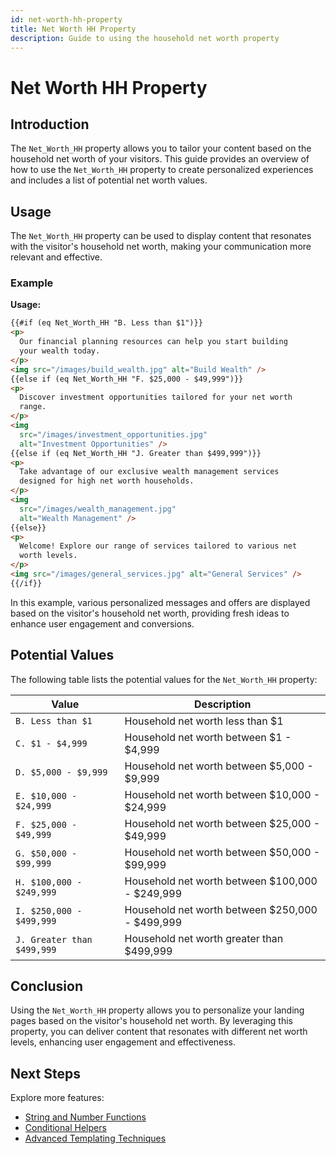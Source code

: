```yaml
---
id: net-worth-hh-property
title: Net Worth HH Property
description: Guide to using the household net worth property
---
```


# Net Worth HH Property

## Introduction

The `Net_Worth_HH` property allows you to tailor your content based on the household net worth of your visitors. This guide provides an overview of how to use the `Net_Worth_HH` property to create personalized experiences and includes a list of potential net worth values.

## Usage

The `Net_Worth_HH` property can be used to display content that resonates with the visitor's household net worth, making your communication more relevant and effective.

### Example

**Usage:**

```html
{{#if (eq Net_Worth_HH "B. Less than $1")}}
<p>
  Our financial planning resources can help you start building
  your wealth today.
</p>
<img src="/images/build_wealth.jpg" alt="Build Wealth" />
{{else if (eq Net_Worth_HH "F. $25,000 - $49,999")}}
<p>
  Discover investment opportunities tailored for your net worth
  range.
</p>
<img
  src="/images/investment_opportunities.jpg"
  alt="Investment Opportunities" />
{{else if (eq Net_Worth_HH "J. Greater than $499,999")}}
<p>
  Take advantage of our exclusive wealth management services
  designed for high net worth households.
</p>
<img
  src="/images/wealth_management.jpg"
  alt="Wealth Management" />
{{else}}
<p>
  Welcome! Explore our range of services tailored to various net
  worth levels.
</p>
<img src="/images/general_services.jpg" alt="General Services" />
{{/if}}
```

In this example, various personalized messages and offers are displayed based on the visitor's household net worth, providing fresh ideas to enhance user engagement and conversions.

## Potential Values

The following table lists the potential values for the `Net_Worth_HH` property:

| Value                      | Description                                     |
| -------------------------- | ----------------------------------------------- |
| `B. Less than $1`          | Household net worth less than $1                |
| `C. $1 - $4,999`           | Household net worth between $1 - $4,999         |
| `D. $5,000 - $9,999`       | Household net worth between $5,000 - $9,999     |
| `E. $10,000 - $24,999`     | Household net worth between $10,000 - $24,999   |
| `F. $25,000 - $49,999`     | Household net worth between $25,000 - $49,999   |
| `G. $50,000 - $99,999`     | Household net worth between $50,000 - $99,999   |
| `H. $100,000 - $249,999`   | Household net worth between $100,000 - $249,999 |
| `I. $250,000 - $499,999`   | Household net worth between $250,000 - $499,999 |
| `J. Greater than $499,999` | Household net worth greater than $499,999       |

## Conclusion

Using the `Net_Worth_HH` property allows you to personalize your landing pages based on the visitor's household net worth. By leveraging this property, you can deliver content that resonates with different net worth levels, enhancing user engagement and effectiveness.

## Next Steps

Explore more features:

- [String and Number Functions](/docs/personalization/hero-string-number-functions)
- [Conditional Helpers](/docs/personalization/hero-conditional-helpers)
- [Advanced Templating Techniques](/docs/personalization/hero-advanced-techniques)
